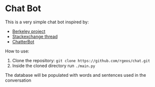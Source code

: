 # Chat Bot

This is a very simple chat bot inspired by:

- [Berkeley project](http://courses.ischool.berkeley.edu/i256/f06/projects/bonniejc.pdf)
- [Stackexchange thread](http://codegolf.stackexchange.com/questions/20914/who-is-this-chatbot)
- [ChatterBot](https://github.com/gunthercox/ChatterBot)


How to use:

1. Clone the repository: `git clone https://github.com/rgeos/chat.git`
2. Inside the cloned directory run `./main.py`

The database will be populated with words and sentences used in the conversation
